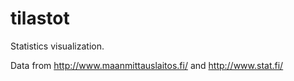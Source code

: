 tilastot
========

Statistics visualization.

Data from http://www.maanmittauslaitos.fi/ and http://www.stat.fi/